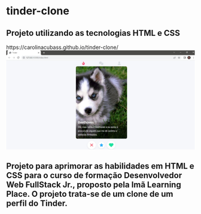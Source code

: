 # tinder-clone
<h2>Projeto utilizando as tecnologias HTML e CSS</h2>
https://carolinacubass.github.io/tinder-clone/

<a href="https://carolinacubass.github.io/tinder-clone/">
    <img src="https://github.com/carolinacubass/tinder-clone/blob/main/preview.jpg?raw=true" alt="breve apresentação da página do repositório">
</a>

<h2>Projeto para aprimorar as habilidades em HTML e CSS para o curso de formação Desenvolvedor Web FullStack Jr., proposto pela Imã Learning Place. O projeto trata-se de um clone de um perfil do Tinder.<h2>
